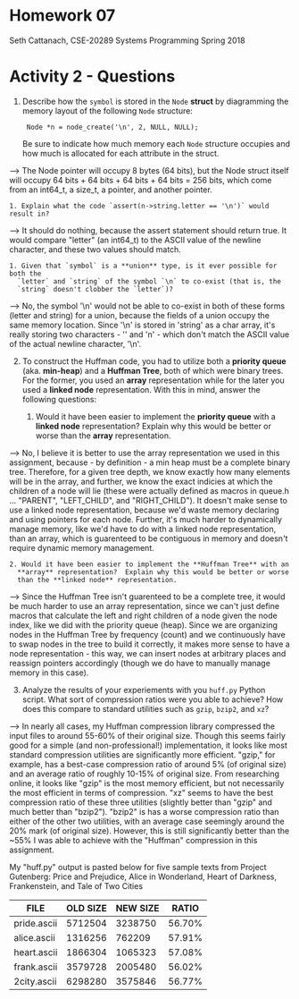 Homework 07
===========
Seth Cattanach, CSE-20289 Systems Programming Spring 2018

# Activity 2 - Questions

1. Describe how the `symbol` is stored in the `Node` **struct** by diagramming
   the memory layout of the following `Node` structure:

        Node *n = node_create('\n', 2, NULL, NULL);

    Be sure to indicate how much memory each `Node` structure occupies and how
    much is allocated for each attribute in the struct.
    
--> The Node pointer will occupy 8 bytes (64 bits), but the Node 
	struct itself will occupy 64 bits + 64 bits + 64 bits + 64 bits = 256 
	bits, which come from an int64_t, a size_t, a pointer, and another 
	pointer.
    
    1. Explain what the code `assert(n->string.letter == '\n')` would result in?
    
--> It should do nothing, because the assert statement should return true. 
	It would compare "letter" (an int64_t) to the ASCII value of the newline 
	character, and these two values should match.
    
    1. Given that `symbol` is a **union** type, is it ever possible for both the
      `letter` and `string` of the symbol `\n` to co-exist (that is, the
      `string` doesn't clobber the `letter`)?
      
--> No, the symbol '\n' would not be able to co-exist in both of these forms 
	(letter and string) for a union, because the fields of a union occupy the 
	same memory location. Since '\n' is stored in 'string' as a char array, 
	it's really storing two characters - '\' and 'n' - which don't match the 
	ASCII value of the actual newline character, '\n'.
	  

2. To construct the Huffman code, you had to utilize both a **priority queue**
   (aka. **min-heap**) and a **Huffman Tree**, both of which were binary trees.
   For the former, you used an **array** representation while for the later you
   used a **linked node** representation.  With this in mind, answer the
   following questions:

    1. Would it have been easier to implement the **priority queue** with a
      **linked node** representation?  Explain why this would be better or
      worse than the **array** representation.
      
  --> No, I believe it is better to use the array representation we used in 
  	this assignment, because - by definition - a min heap must be a complete 
  	binary tree. Therefore, for a given tree depth, we know exactly how many 
  	elements will be in the array, and further, we know the exact indicies at 
  	which the children of a node will lie (these were actually defined as 
  	macros in queue.h ... "PARENT", "LEFT_CHILD", and "RIGHT_CHILD"). 
  	It doesn't make sense to use a linked node representation, because we'd 
  	waste memory declaring and using pointers for each node. Further, it's 
  	much harder to dynamically manage memory, like we'd have to do with a 
  	linked node representation, than an array, which is guarenteed to be 
  	contiguous in memory and doesn't require dynamic memory management.

    2. Would it have been easier to implement the **Huffman Tree** with an 
      **array** representation?  Explain why this would be better or worse 
      than the **linked node** representation.
      
  --> Since the Huffman Tree isn't guarenteed to be a complete tree, it would 
  	be much harder to use an array representation, since we can't just define 
  	macros that calculate the left and right children of a node given the 
  	node index, like we did with the priority queue (heap). Since we are 
  	organizing nodes in the Huffman Tree by frequency (count) and we 
  	continuously have to swap nodes in the tree to build it correctly, it 
  	makes more sense to have a node representation - this way, we can insert 
  	nodes at arbitrary places and reassign pointers accordingly (though we do 
  	have to manually manage memory in this case).
      

3. Analyze the results of your experiements with you `huff.py` Python script.
   What sort of compression ratios were you able to achieve?  How does this
   compare to standard utilities such as `gzip`, `bzip2`, and `xz`?
   
--> In nearly all cases, my Huffman compression library compressed the input 
	files to around 55-60% of their original size. Though this seems fairly 
	good for a simple (and non-professional!) implementation, it looks like 
	most standard compression utilities are significantly more efficient. 
	"gzip," for example, has a best-case compression ratio of around 5% (of 
	original size) and an average ratio of roughly 10-15% of original size. 
	From researching online, it looks like "gzip" is the most memory 
	efficient, but not necessarily the most efficient in terms of 
	compression. "xz" seems to have the best compression ratio of these three 
	utilities (slightly better than "gzip" and much better than "bzip2"). 
	"bzip2" is has a worse compression ratio than either of the other two 
	utilities, with an average case seemingly around the 20% mark (of 
	original size). However, this is still significantly better than the ~55% 
	I was able to achieve with the "Huffman" compression in this assignment.


My "huff.py" output is pasted below for five sample texts from Project 
Gutenberg: Price and Prejudice, Alice in Wonderland, Heart of Darkness, 
Frankenstein, and Tale of Two Cities


|          FILE         |    OLD SIZE   |    NEW SIZE   |     RATIO   |
|-----------------------|---------------|---------------|-------------|
|       pride.ascii     |       5712504 |       3238750 |       56.70%|
|       alice.ascii     |       1316256 |       762209  |       57.91%|
|       heart.ascii     |       1866304 |       1065323 |       57.08%|
|       frank.ascii     |       3579728 |       2005480 |       56.02%|
|       2city.ascii     |       6298280 |       3575846 |       56.77%|





